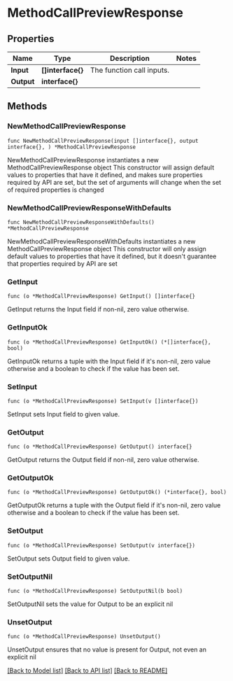 # MethodCallPreviewResponse

## Properties

Name | Type | Description | Notes
------------ | ------------- | ------------- | -------------
**Input** | **[]interface{}** | The function call inputs. | 
**Output** | **interface{}** |  | 

## Methods

### NewMethodCallPreviewResponse

`func NewMethodCallPreviewResponse(input []interface{}, output interface{}, ) *MethodCallPreviewResponse`

NewMethodCallPreviewResponse instantiates a new MethodCallPreviewResponse object
This constructor will assign default values to properties that have it defined,
and makes sure properties required by API are set, but the set of arguments
will change when the set of required properties is changed

### NewMethodCallPreviewResponseWithDefaults

`func NewMethodCallPreviewResponseWithDefaults() *MethodCallPreviewResponse`

NewMethodCallPreviewResponseWithDefaults instantiates a new MethodCallPreviewResponse object
This constructor will only assign default values to properties that have it defined,
but it doesn't guarantee that properties required by API are set

### GetInput

`func (o *MethodCallPreviewResponse) GetInput() []interface{}`

GetInput returns the Input field if non-nil, zero value otherwise.

### GetInputOk

`func (o *MethodCallPreviewResponse) GetInputOk() (*[]interface{}, bool)`

GetInputOk returns a tuple with the Input field if it's non-nil, zero value otherwise
and a boolean to check if the value has been set.

### SetInput

`func (o *MethodCallPreviewResponse) SetInput(v []interface{})`

SetInput sets Input field to given value.


### GetOutput

`func (o *MethodCallPreviewResponse) GetOutput() interface{}`

GetOutput returns the Output field if non-nil, zero value otherwise.

### GetOutputOk

`func (o *MethodCallPreviewResponse) GetOutputOk() (*interface{}, bool)`

GetOutputOk returns a tuple with the Output field if it's non-nil, zero value otherwise
and a boolean to check if the value has been set.

### SetOutput

`func (o *MethodCallPreviewResponse) SetOutput(v interface{})`

SetOutput sets Output field to given value.


### SetOutputNil

`func (o *MethodCallPreviewResponse) SetOutputNil(b bool)`

 SetOutputNil sets the value for Output to be an explicit nil

### UnsetOutput
`func (o *MethodCallPreviewResponse) UnsetOutput()`

UnsetOutput ensures that no value is present for Output, not even an explicit nil

[[Back to Model list]](../README.md#documentation-for-models) [[Back to API list]](../README.md#documentation-for-api-endpoints) [[Back to README]](../README.md)


